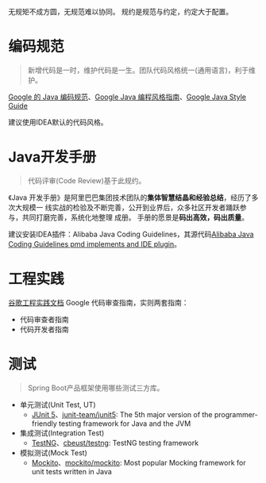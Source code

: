 
无规矩不成方圆，无规范难以协同。
规约是规范与约定，约定大于配置。


# 编码规范
> 新增代码是一时，维护代码是一生。团队代码风格统一(通用语言)，利于维护。

[Google 的 Java 编码规范](https://www.infoq.cn/article/2014/02/google-java-coding-standards)、[Google Java 编程风格指南](https://github.com/fantasticmao/google-java-style-guide-zh_cn)、[Google Java Style Guide](https://google.github.io/styleguide/javaguide.html)

建议使用IDEA默认的代码风格。


# Java开发手册
> 代码评审(Code Review)基于此规约。

《Java 开发手册》是阿里巴巴集团技术团队的**集体智慧结晶和经验总结**，经历了多次大规模一
线实战的检验及不断完善，公开到业界后，众多社区开发者踊跃参与，共同打磨完善，系统化地整理
成册。
手册的愿景是**码出高效，码出质量**。

建议安装IDEA插件：Alibaba Java Coding Guidelines，其源代码[Alibaba Java Coding Guidelines pmd implements and IDE plugin](https://github.com/alibaba/p3c)。


# 工程实践
[谷歌工程实践文档](https://github.com/rootsongjc/eng-practices)
Google 代码审查指南，实则两套指南：
- 代码审查者指南
- 代码开发者指南


# 测试
> Spring Boot产品框架使用哪些测试三方库。

- 单元测试(Unit Test, UT)
  - [JUnit 5](https://junit.org/junit5/)、[junit-team/junit5](https://github.com/junit-team/junit5): The 5th major version of the programmer-friendly testing framework for Java and the JVM
- 集成测试(Integration Test)
  - [TestNG](http://testng.org/)、[cbeust/testng](https://github.com/cbeust/testng): TestNG testing framework
- 模拟测试(Mock Test)
  - [Mockito](https://site.mockito.org/)、[mockito/mockito](https://github.com/mockito/mockito): Most popular Mocking framework for unit tests written in Java

